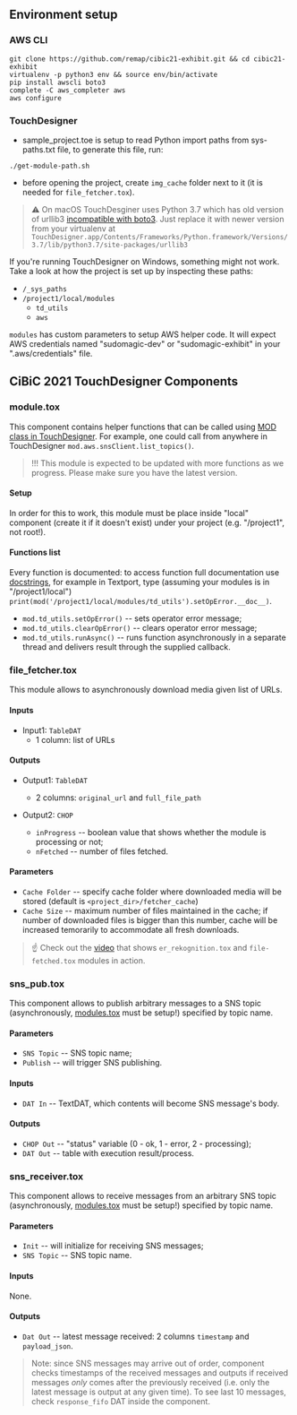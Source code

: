 

## Environment setup

### AWS CLI
```
git clone https://github.com/remap/cibic21-exhibit.git && cd cibic21-exhibit
virtualenv -p python3 env && source env/bin/activate
pip install awscli boto3
complete -C aws_completer aws
aws configure
```

### TouchDesigner

* sample_project.toe is setup to read Python import paths from sys-paths.txt file, to generate this file, run:
```
./get-module-path.sh
```
* before opening the project, create `img_cache` folder next to it (it is needed for `file_fetcher.tox`).

> ⚠️ On macOS TouchDesginer uses Python 3.7 which has old version of urllib3 [incompatible with boto3](https://github.com/boto/botocore/issues/2580). Just replace it with newer version from your virtualenv at `TouchDesigner.app/Contents/Frameworks/Python.framework/Versions/3.7/lib/python3.7/site-packages/urllib3`

If you're running TouchDesigner on Windows, something might not work. Take a look at how the project is set up by inspecting these paths:
* `/_sys_paths`
* `/project1/local/modules`
  * `td_utils`
  * `aws`

`modules` has custom parameters to setup AWS helper code. It will expect AWS credentials named "sudomagic-dev" or "sudomagic-exhibit" in your ".aws/credentials" file. 



## CiBiC 2021 TouchDesigner Components
### module.tox

This component contains helper functions that can be called using [MOD class in TouchDesigner](http://derivative.ca/wiki088/index.php?title=MOD_Class). For example, one could call from anywhere in TouchDesigner `mod.aws.snsClient.list_topics()`.

> !!! This module is expected to be updated with more functions as we progress. Please make sure you have the latest version.

#### Setup

In order for this to work, this module must be place inside "local" component (create it if it doesn't exist) under your project (e.g. "/project1", not root!).

#### Functions list

Every function is documented: to access function full documentation use [docstrings](https://www.python.org/dev/peps/pep-0257/#what-is-a-docstring), for example in Textport, type (assuming your modules is in "/project1/local") `print(mod('/project1/local/modules/td_utils').setOpError.__doc__)`.

* `mod.td_utils.setOpError()` -- sets operator error message;
* `mod.td_utils.clearOpError()` -- clears operator error message;
* `mod.td_utils.runAsync()` -- runs function asynchronously in a separate thread and delivers result through the supplied callback.


### file_fetcher.tox

This module allows to asynchronously download media given list of URLs.

#### Inputs

* Input1: `TableDAT`
	* 1 column: list of URLs

#### Outputs

* Output1: `TableDAT`
	* 2 columns: `original_url` and `full_file_path`

* Output2: `CHOP`
	* `inProgress` -- boolean value that shows whether the module is processing or not;
	* `nFetched` -- number of files fetched.

#### Parameters

* `Cache Folder` -- specify cache folder where downloaded media will be stored (default is `<project_dir>/fetcher_cache`)
* `Cache Size` -- maximum number of files maintained in the cache; if number of downloaded files is bigger than this number, cache will be increased temorarily to accommodate all fresh downloads.

> ☝️ Check out the [video](https://youtu.be/-bDQ_DcRONY) that shows `er_rekognition.tox` and `file-fetched.tox` modules in action.

### sns_pub.tox

This component allows to publish arbitrary messages to a SNS topic (asynchronously, [modules.tox](#modules.tox) must be setup!) specified by topic name.

#### Parameters

* `SNS Topic` -- SNS topic name;
* `Publish` -- will trigger SNS publishing.

#### Inputs

* `DAT In` -- TextDAT, which contents will become SNS message's body.

#### Outputs

* `CHOP Out` -- "status" variable (0 - ok, 1 - error, 2 - processing);
* `DAT Out` -- table with execution result/process.

### sns_receiver.tox

This component allows to receive messages from an arbitrary SNS topic (asynchronously, [modules.tox](#modules.tox) must be setup!) specified by topic name.

#### Parameters

* `Init` -- will initialize for receiving SNS messages;
* `SNS Topic` -- SNS topic name.

#### Inputs

None.

#### Outputs

* `Dat Out` -- latest message received: 2 columns `timestamp` and `payload_json`.

> Note: since SNS messages may arrive out of order, component checks timestamps of the received messages and outputs if received messages *only* comes after the previously received (i.e. only the latest message is output at any given time). To see last 10 messages, check `response_fifo` DAT inside the component.
